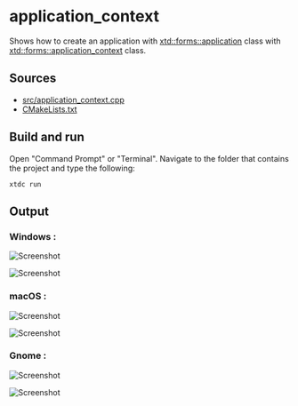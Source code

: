 # application_context

Shows how to create an application with  [xtd::forms::application](https://gammasoft71.github.io/xtd/reference_guides/latest/classxtd_1_1forms_1_1application.html) class with  [xtd::forms::application_context](https://gammasoft71.github.io/xtd/reference_guides/latest/classxtd_1_1forms_1_1application__context.html) class.

## Sources

* [src/application_context.cpp](src/application_context.cpp)
* [CMakeLists.txt](CMakeLists.txt)

## Build and run

Open "Command Prompt" or "Terminal". Navigate to the folder that contains the project and type the following:

```shell
xtdc run
```

## Output

### Windows :

![Screenshot](../../../../docs/pictures/examples/application_context_w.png)

![Screenshot](../../../../docs/pictures/examples/application_context_wd.png)

### macOS :

![Screenshot](../../../../docs/pictures/examples/application_context_m.png)

![Screenshot](../../../../docs/pictures/examples/application_context_md.png)

### Gnome :

![Screenshot](../../../../docs/pictures/examples/application_context_g.png)

![Screenshot](../../../../docs/pictures/examples/application_context_gd.png)
